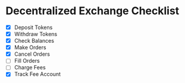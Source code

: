 # Decentralized Exchange Checklist

- [x] Deposit Tokens
- [x] Withdraw Tokens
- [x] Check Balances
- [x] Make Orders
- [x] Cancel Orders
- [ ] Fill Orders
- [ ] Charge Fees
- [x] Track Fee Account
